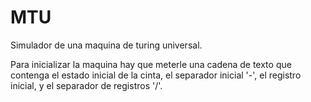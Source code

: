 # MTU

Simulador de una maquina de turing universal. 

Para inicializar la maquina hay que meterle una cadena de texto que contenga el estado inicial de la cinta, el separador inicial '-', el registro inicial, y el separador de registros '/'.
